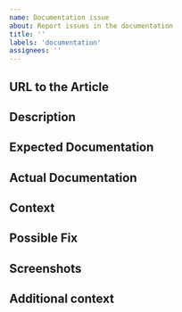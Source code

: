 ```yaml
---
name: Documentation issue
about: Report issues in the documentation
title: ''
labels: 'documentation'
assignees: ''
---
```


<!-- Please provide a general summary of the issue in the title above -->

## URL to the Article

<!-- Please provide to the document that you report the issue for -->

## Description

<!-- Please provide a more detailed introduction to the issue itself, and why you consider it to be a documentation issue -->

## Expected Documentation

<!-- Please tell what you expected to find in the documentation -->

## Actual Documentation

<!-- Please tell what you found in the documentation -->

## Context

<!-- How has this issue affected you? What were you trying to accomplish? -->

## Possible Fix

<!-- Not obligatory, but suggest a fix or reason for the issue -->

## Screenshots

<!-- If applicable, please add screenshots to help explain your problem. -->

## Additional context

<!-- Please add any other context about the problem here. -->
